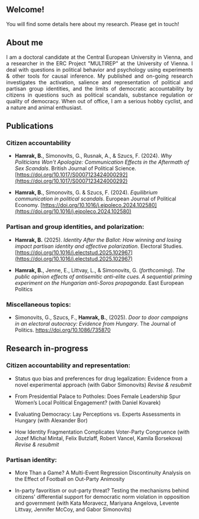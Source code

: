 ## Welcome!

You will find some details here about my research. Please get in touch!

## About me
<p style="text-align:justify;">
I am a doctoral candidate at the Central European University in Vienna, and a researcher in the ERC Project "MULTIREP" at the University of Vienna. I deal with questions in political behavior and psychology using experiments & other tools for causal inference. My published and on-going research investigates the activation, salience and representation of political and partisan group identities, and the limits of democratic accountability by citizens in questions such as political scandals, substance regulation or quality of democracy. When out of office, I am a serious hobby cyclist, and a nature and animal enthusiast.
 </p>
 
## Publications

### Citizen accountability

- **Hamrak, B.**, Simonovits, G., Rusnak, A., & Szucs, F. (2024). *Why Politicians Won't Apologize: Communication Effects in the Aftermath of Sex Scandals*. British Journal of Political Science. [https://doi.org/10.1017/S0007123424000292](https://doi.org/10.1017/S0007123424000292)

- **Hamrak, B.**, Simonovits, G. & Szucs, F. (2024). *Equilibrium communication in political scandals*. European Journal of Political Economy. [https://doi.org/10.1016/j.ejpoleco.2024.102580](https://doi.org/10.1016/j.ejpoleco.2024.102580)
 
 ### Partisan and group identities, and polarization: 

- **Hamrak, B.** (2025). *Identity After the Ballot: How winning and losing impact partisan identity and affective polarization*. Electoral Studies. [https://doi.org/10.1016/j.electstud.2025.102967](https://doi.org/10.1016/j.electstud.2025.102967)

- **Hamrak, B.**, Jenne, E., Littvay, L., & Simonovits, G. (*forthcoming*). *The public opinion effects of antisemitic anti-elite cues. A sequential priming experiment on the Hungarian anti-Soros propaganda*. East European Politics

### Miscellaneous topics:

- Simonovits, G., Szucs, F., **Hamrak, B.**, (2025). *Door to door campaigns in an electoral autocracy: Evidence from Hungary*. The Journal of Politics. [https://doi.org/10.1086/735870
](https://doi.org/10.1086/735870)

## Research in-progress

### Citizen accountability and representation:
  
- Status quo bias and preferences for drug legalization: Evidence from a novel experimental approach (with Gabor Simonovits) <em>Revise & resubmit</em>

- From Presidential Palace to Potholes: Does Female Leadership Spur Women’s Local Political Engagement? (with Daniel Kovarek)

- Evaluating Democracy: Lay Perceptions vs. Experts Assessments in Hungary (with Alexander Bor)
  
- How Identity Fragmentation Complicates Voter-Party Congruence (with Jozef Michal Mintal, Felix Butzlaff, Robert Vancel, Kamila Borsekova) <em>Revise & resubmit</em>

### Partisan identity:

- More Than a Game? A Multi-Event Regression Discontinuity Analysis on the Effect of Football on Out-Party Animosity

- In-party favoritism or out-party threat? Testing the mechanisms behind citizens' differential support for democratic norm violation in opposition and government (with Kata Moravecz, Mariyana Angelova, Levente Littvay, Jennifer McCoy, and Gabor Simonovits)


<!--
**bencehamrak/bencehamrak** is a ✨ _special_ ✨ repository because its `README.md` (this file) appears on your GitHub profile.

Here are some ideas to get you started:

- 🔭 I’m currently working on ...
- 🌱 I’m currently learning ...
- 👯 I’m looking to collaborate on ...
- 🤔 I’m looking for help with ...
- 💬 Ask me about ...
- 📫 How to reach me: ...
- 😄 Pronouns: ...
- ⚡ Fun fact: ...
-->
